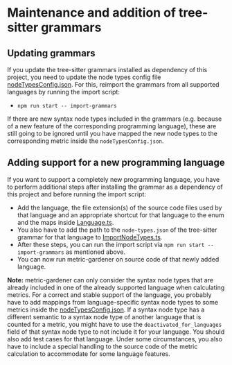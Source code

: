 # Maintenance and addition of tree-sitter grammars

## Updating grammars

If you update the tree-sitter grammars installed as dependency of this project, you need to update the node types config file [nodeTypesConfig.json](src%2Fparser%2Fconfig%2FnodeTypesConfig.json).
For this, reimport the grammars from all supported languages by running the import script:

-   `npm run start -- import-grammars`

If there are new syntax node types included in the grammars (e.g. because of a new feature of the corresponding programming language), these are still going to be ignored until you have mapped the new node types to the corresponding metric inside the `nodeTypesConfig.json`.

## Adding support for a new programming language

If you want to support a completely new programming language, you have to perform additional steps after installing the grammar as a dependency of this project and before running the import script:

-   Add the language, the file extension(s) of the source code files used by that language and an appropriate shortcut for that language to the enum and the maps inside [Language.ts](src%2Fparser%2Fhelper%2FLanguage.ts).
-   You also have to add the path to the `node-types.json` of the tree-sitter grammar for that language to [ImportNodeTypes.ts](src%2Fcommands%2Fimport-grammars%2FImportNodeTypes.ts).
-   After these steps, you can run the import script via `npm run start -- import-grammars` as mentioned above.
-   You can now run metric-gardener on source code of that newly added language.

**Note:**
metric-gardener can only consider the syntax node types that are already included in one of the already supported language when calculating metrics.
For a correct and stable support of the language, you probably have to add mappings from language-specific syntax node types to some metrics inside the [nodeTypesConfig.json](src%2Fparser%2Fconfig%2FnodeTypesConfig.json). If a syntax node type has a different semantic to a syntax node type of another language that is counted for a metric, you might have to use the `deactivated_for_languages` field of that syntax node type to not include it for your language. You should also add test cases for that language. Under some circumstances, you also have to include a special handling to the source code of the metric calculation to accommodate for some language features.
